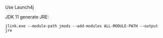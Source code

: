 Use Launch4j

JDK 11 generate JRE: 

`jlink.exe --module-path jmods --add-modules ALL-MODULE-PATH --output jre`